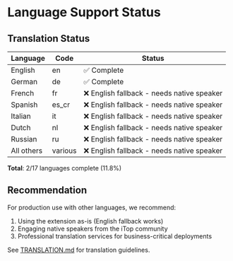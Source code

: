 # Language Support Status

## Translation Status

| Language | Code | Status |
|----------|------|--------|
| English | en | ✅ Complete |
| German | de | ✅ Complete |
| French | fr | ❌ English fallback - needs native speaker |
| Spanish | es_cr | ❌ English fallback - needs native speaker |
| Italian | it | ❌ English fallback - needs native speaker |
| Dutch | nl | ❌ English fallback - needs native speaker |
| Russian | ru | ❌ English fallback - needs native speaker |
| All others | various | ❌ English fallback - needs native speaker |

**Total**: 2/17 languages complete (11.8%)

## Recommendation

For production use with other languages, we recommend:
1. Using the extension as-is (English fallback works)
2. Engaging native speakers from the iTop community
3. Professional translation services for business-critical deployments

See [TRANSLATION.md](TRANSLATION.md) for translation guidelines.
